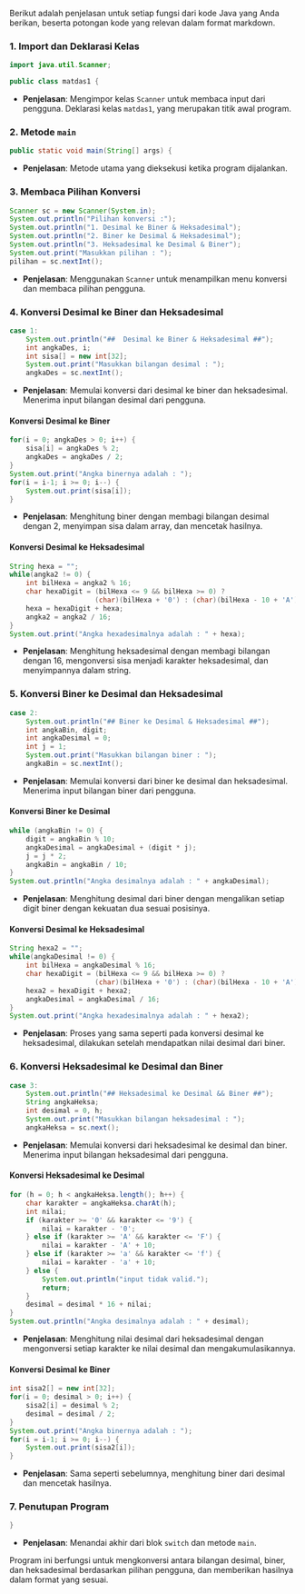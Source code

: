 Berikut adalah penjelasan untuk setiap fungsi dari kode Java yang Anda berikan, beserta potongan kode yang relevan dalam format markdown.

### 1. **Import dan Deklarasi Kelas**

```java
import java.util.Scanner;

public class matdas1 {
```
- **Penjelasan**: Mengimpor kelas `Scanner` untuk membaca input dari pengguna. Deklarasi kelas `matdas1`, yang merupakan titik awal program.

### 2. **Metode `main`**

```java
public static void main(String[] args) {
```
- **Penjelasan**: Metode utama yang dieksekusi ketika program dijalankan.

### 3. **Membaca Pilihan Konversi**

```java
Scanner sc = new Scanner(System.in);
System.out.println("Pilihan konversi :");
System.out.println("1. Desimal ke Biner & Heksadesimal");
System.out.println("2. Biner ke Desimal & Heksadesimal");
System.out.println("3. Heksadesimal ke Desimal & Biner");
System.out.print("Masukkan pilihan : ");
pilihan = sc.nextInt();
```
- **Penjelasan**: Menggunakan `Scanner` untuk menampilkan menu konversi dan membaca pilihan pengguna.

### 4. **Konversi Desimal ke Biner dan Heksadesimal**

```java
case 1:
    System.out.println("##  Desimal ke Biner & Heksadesimal ##");
    int angkaDes, i;
    int sisa[] = new int[32];
    System.out.print("Masukkan bilangan desimal : ");
    angkaDes = sc.nextInt();
```
- **Penjelasan**: Memulai konversi dari desimal ke biner dan heksadesimal. Menerima input bilangan desimal dari pengguna.

#### Konversi Desimal ke Biner

```java
for(i = 0; angkaDes > 0; i++) {
    sisa[i] = angkaDes % 2;
    angkaDes = angkaDes / 2;
}
System.out.print("Angka binernya adalah : ");
for(i = i-1; i >= 0; i--) {
    System.out.print(sisa[i]);
}
```
- **Penjelasan**: Menghitung biner dengan membagi bilangan desimal dengan 2, menyimpan sisa dalam array, dan mencetak hasilnya.

#### Konversi Desimal ke Heksadesimal

```java
String hexa = ""; 
while(angka2 != 0) {
    int bilHexa = angka2 % 16;
    char hexaDigit = (bilHexa <= 9 && bilHexa >= 0) ? 
                     (char)(bilHexa + '0') : (char)(bilHexa - 10 + 'A');
    hexa = hexaDigit + hexa;
    angka2 = angka2 / 16;
}
System.out.print("Angka hexadesimalnya adalah : " + hexa);
```
- **Penjelasan**: Menghitung heksadesimal dengan membagi bilangan dengan 16, mengonversi sisa menjadi karakter heksadesimal, dan menyimpannya dalam string.

### 5. **Konversi Biner ke Desimal dan Heksadesimal**

```java
case 2:
    System.out.println("## Biner ke Desimal & Heksadesimal ##");   
    int angkaBin, digit;
    int angkaDesimal = 0;
    int j = 1;
    System.out.print("Masukkan bilangan biner : ");
    angkaBin = sc.nextInt();
```
- **Penjelasan**: Memulai konversi dari biner ke desimal dan heksadesimal. Menerima input bilangan biner dari pengguna.

#### Konversi Biner ke Desimal

```java
while (angkaBin != 0) {
    digit = angkaBin % 10;
    angkaDesimal = angkaDesimal + (digit * j);
    j = j * 2;
    angkaBin = angkaBin / 10;
}
System.out.println("Angka desimalnya adalah : " + angkaDesimal);
```
- **Penjelasan**: Menghitung desimal dari biner dengan mengalikan setiap digit biner dengan kekuatan dua sesuai posisinya.

#### Konversi Desimal ke Heksadesimal

```java
String hexa2 = ""; 
while(angkaDesimal != 0) {
    int bilHexa = angkaDesimal % 16;
    char hexaDigit = (bilHexa <= 9 && bilHexa >= 0) ? 
                     (char)(bilHexa + '0') : (char)(bilHexa - 10 + 'A');
    hexa2 = hexaDigit + hexa2;
    angkaDesimal = angkaDesimal / 16;
}
System.out.print("Angka hexadesimalnya adalah : " + hexa2);
```
- **Penjelasan**: Proses yang sama seperti pada konversi desimal ke heksadesimal, dilakukan setelah mendapatkan nilai desimal dari biner.

### 6. **Konversi Heksadesimal ke Desimal dan Biner**

```java
case 3:
    System.out.println("## Heksadesimal ke Desimal && Biner ##");   
    String angkaHeksa;
    int desimal = 0, h;
    System.out.print("Masukkan bilangan heksadesimal : ");
    angkaHeksa = sc.next();
```
- **Penjelasan**: Memulai konversi dari heksadesimal ke desimal dan biner. Menerima input bilangan heksadesimal dari pengguna.

#### Konversi Heksadesimal ke Desimal

```java
for (h = 0; h < angkaHeksa.length(); h++) {
    char karakter = angkaHeksa.charAt(h);
    int nilai;
    if (karakter >= '0' && karakter <= '9') {
        nilai = karakter - '0';
    } else if (karakter >= 'A' && karakter <= 'F') {
        nilai = karakter - 'A' + 10;
    } else if (karakter >= 'a' && karakter <= 'f') {
        nilai = karakter - 'a' + 10;
    } else {
        System.out.println("input tidak valid.");
        return;
    }
    desimal = desimal * 16 + nilai;
}
System.out.println("Angka desimalnya adalah : " + desimal);
```
- **Penjelasan**: Menghitung nilai desimal dari heksadesimal dengan mengonversi setiap karakter ke nilai desimal dan mengakumulasikannya.

#### Konversi Desimal ke Biner

```java
int sisa2[] = new int[32];
for(i = 0; desimal > 0; i++) {
    sisa2[i] = desimal % 2;
    desimal = desimal / 2;
}
System.out.print("Angka binernya adalah : ");
for(i = i-1; i >= 0; i--) {
    System.out.print(sisa2[i]);
}
```
- **Penjelasan**: Sama seperti sebelumnya, menghitung biner dari desimal dan mencetak hasilnya.

### 7. **Penutupan Program**

```java
} 
```
- **Penjelasan**: Menandai akhir dari blok `switch` dan metode `main`.

Program ini berfungsi untuk mengkonversi antara bilangan desimal, biner, dan heksadesimal berdasarkan pilihan pengguna, dan memberikan hasilnya dalam format yang sesuai.